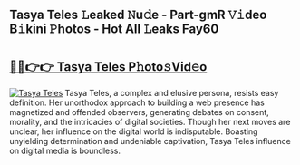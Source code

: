 ## Tasya Teles 𝙻eaked 𝙽u𝚍e - Part-gmR 𝚅𝚒deo B𝚒kini 𝙿hotos - Hot All 𝙻eaks Fay60

# <h2><a href="http://ld3o99m.urlbe.top/?page=Tasya+Teles">🔗🔗👉👉 Tasya Teles P𝚑oto𝚜Vid𝚎o</a></h2>

[![Tasya Teles](https://i.imgur.com/eBuTRDB.gif)](http://ld3o99m.urlbe.top/?page=Tasya+Teles)
Tasya Teles, a complex and elusive persona, resists easy definition. Her unorthodox approach to building a web presence has magnetized and offended observers, generating debates on consent, morality, and the intricacies of digital societies. Though her next moves are unclear, her influence on the digital world is indisputable. Boasting unyielding determination and undeniable captivation, Tasya Teles influence on digital media is boundless.
